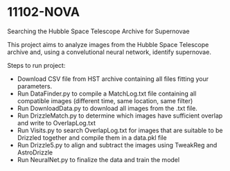 # 11102-NOVA
Searching the Hubble Space Telescope Archive for Supernovae



This project aims to analyze images from the Hubble Space Telescope archive and, using a convelutional neural network, identify supernovae.

Steps to run project:
- Download CSV file from HST archive containing all files fitting your parameters.
- Run DataFinder.py to compile a MatchLog.txt file containing all compatible images (different time, same location, same filter)
- Run DownloadData.py to download all images from the .txt file.
- Run DrizzleMatch.py to determine which images have sufficient overlap and write to OverlapLog.txt
- Run Visits.py to search OverlapLog.txt for images that are suitable to be Drizzled together and compile them in a data.pkl file
- Run Drizzle5.py to align and subtract the images using TweakReg and AstroDrizzle
- Run NeuralNet.py to finalize the data and train the model

